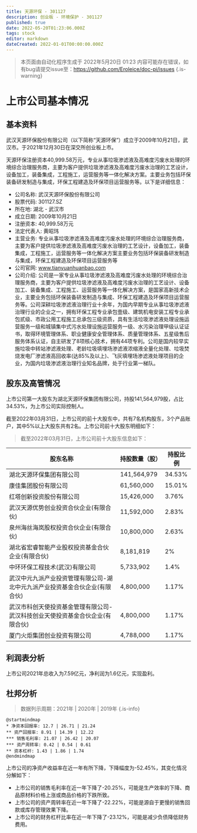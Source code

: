 ```yaml
---
title: 天源环保 - 301127
description: 创业板 - 环境保护 - 301127
published: true
date: 2022-05-20T01:23:06.000Z
tags: stock
editor: markdown
dateCreated: 2022-01-01T00:00:00.000Z
---
```


> 本页面由自动化程序生成于 2022年5月20日 01:23
> 内容可能存在错误，如有bug请提交issue至：https://github.com/Eroleice/doc-pi/issues
{.is-warning}

# 上市公司基本情况

## 基本资料

武汉天源环保股份有限公司（以下简称“天源环保”）成立于2009年10月21日，武汉市。于2021年12月30日在深交所创业板上市。

天源环保注册资本40,999.58万元，专业从事垃圾渗滤液及高难度污废水处理的环境综合治理服务商，主要为客户提供垃圾渗滤液及高难度污废水治理的工艺设计，设备加工，装备集成，工程施工，运营服务等一体化解决方案。主要业务包括环保装备研发制造与集成，环保工程建造及环保项目运营服务等。以下是详细信息：

- 公司名称: 武汉天源环保股份有限公司
- 股票代码: 301127.SZ
- 所在地: 湖北 - 武汉市
- 成立日期: 2009年10月21日
- 注册资本: 40,999.58万元
- 法定代表人: 黄昭玮
- 主营业务: 专业从事垃圾渗滤液及高难度污废水处理的环境综合治理服务商，主要为客户提供垃圾渗滤液及高难度污废水治理的工艺设计，设备加工，装备集成，工程施工，运营服务等一体化解决方案主要业务包括环保装备研发制造与集成，环保工程建造及环保项目运营服务等
- 公司官网: www.tianyuanhuanbao.com
- 公司介绍: 公司是一家专业从事垃圾渗滤液及高难度污废水处理的环境综合治理服务商，主要为客户提供垃圾渗滤液及高难度污废水治理的工艺设计、设备加工、装备集成、工程施工、运营服务等一体化解决方案，是国家高新技术企业，主要业务包括环保装备研发制造与集成、环保工程建造及环保项目运营服务等。公司深耕垃圾渗滤液治理行业十余年，为国内早期专业从事垃圾渗滤液治理行业的企业之一，拥有环保工程专业承包壹级、建筑机电安装工程专业承包贰级、市政公用工程施工总承包三级资质，具有生活垃圾渗滤液处理设施运营服务一级和城镇集中式污水处理设施运营服务一级、水污染治理甲级认证证书，取得环境管理体系、职业健康安全管理体系、质量管理体系、五星级售后服务体系认证，自主研发了8项核心技术，拥有44项专利。公司是国内较早实施垃圾中转站渗滤液处理、老龄垃圾填埋场渗滤液浓缩液全量化处理、垃圾焚烧发电厂渗滤液高回收率(达85%及以上)、飞灰填埋场渗滤液处理项目的企业，为国内垃圾渗滤液治理行业知名品牌，处于行业第一梯队。


## 股东及高管情况

上市公司第一大股东为湖北天源环保集团有限公司，持股141,564,979股，占比34.53%，为上市公司实际控制人。

截至2022年03月31日，上市公司的前十大股东中，共有7名机构股东，3个产品账户，其中5%以上大股东共有2名。上市公司前十大股东明细如下：

> 截至2022年03月31日，上市公司前十大股东信息如下：

| 股东名称 | 持股数量（股） | 持股比例 |
| --- | --- | --- |
| 湖北天源环保集团有限公司 | 141,564,979 | 34.53% |
| 康佳集团股份有限公司 | 61,560,000 | 15.01% |
| 红塔创新投资股份有限公司 | 15,426,000 | 3.76% |
| 武汉天源优势创业投资合伙企业(有限合伙) | 11,592,000 | 2.83% |
| 泉州海丝海岚股权投资合伙企业(有限合伙) | 10,800,000 | 2.63% |
| 湖北省宏睿智能产业股权投资基金合伙企业(有限合伙) | 8,181,819 | 2% |
| 中环环保工程技术(武汉)有限公司 | 5,733,902 | 1.4% |
| 武汉中元九派产业投资管理有限公司-湖北中元九派产业投资基金合伙企业(有限合伙) | 4,800,000 | 1.17% |
| 武汉市科创天使投资基金管理有限公司-武汉科技创业天使投资基金合伙企业(有限合伙) | 4,800,000 | 1.17% |
| 厦门火炬集团创业投资有限公司 | 4,788,000 | 1.17% |




## 利润表分析

上市公司2021年总收入为7.59亿元，净利润为1.6亿元，实现盈利。

## 杜邦分析

> 数据列示周期：2021年 | 2020年 | 2019年
{.is-info}

```plantuml
@startmindmap
* 净资本回报率: 12.7 | 26.71 | 21.24
** 资产回报率: 8.91 | 14.39 | 12.22
*** 销售毛利率: 21.07 | 26.42 | 20.07
*** 资产周转率: 0.42 | 0.54 | 0.61
** 资本杠杆: 1.43 | 1.86 | 1.74
@endmindmap
```

上市公司的净资产收益率在近一年有所下降，下降幅度为-52.45%，其变化情况分解如下：
- 上市公司的销售毛利率在近一年下降了-20.25%，可能是生产效率的下降、商品原材料价格上涨或商品价格的下跌所致。
- 上市公司的资产周转率在近一年下降了-22.22%，可能是源自于更慢的销售回款或库存管理效果下降。
- 上市公司的财务杠杆比率在近一年下降了-23.12%，可能是减少负债降低财务费用。

